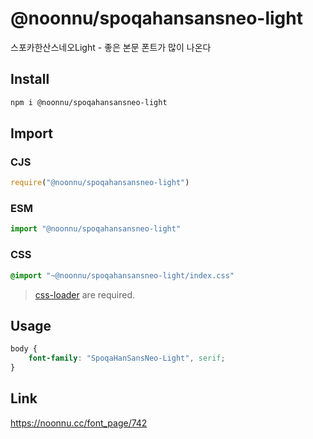 # @noonnu/spoqahansansneo-light
스포카한산스네오Light - 좋은 본문 폰트가 많이 나온다

## Install
```sh
npm i @noonnu/spoqahansansneo-light
```
## Import
### CJS
```js
require("@noonnu/spoqahansansneo-light")
```
### ESM
```js
import "@noonnu/spoqahansansneo-light"
```
### CSS 
```css
@import "~@noonnu/spoqahansansneo-light/index.css"
```
> [css-loader](https://github.com/webpack-contrib/css-loader) are required.

## Usage
```css
body {
    font-family: "SpoqaHanSansNeo-Light", serif;
}
```

## Link
https://noonnu.cc/font_page/742